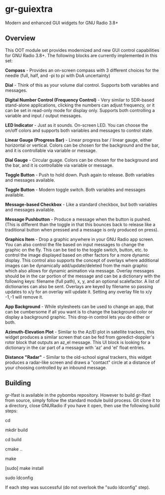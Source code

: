 # gr-guiextra
Modern and enhanced GUI widgets for GNU Radio 3.8+

## Overview

This OOT module set provides modernized and new GUI control capabilities for GNU Radio 3.8+.  The following blocks are currently implemented in this set:

**Compass** - Provides an on-screen compass with 3 different choices for the needle (full, half, and -pi to pi with DoA uncertainty)

**Dial** - Think of this as your volume dial control.  Supports both variables and messages.

**Digital Number Control (Frequency Control)** - Very similar to SDR-based stand-alone applications, clicking the numbers can adjust frequency, or it can be set in read-only mode for display only.  Supports both controlling a variable and input / output messages.

**LED Indicator** - Just as it sounds.  On-screen LED.  You can choose the on/off colors and supports both variables and messages to control state.

**Linear Gauge (Progress Bar)** - Linear progress bar / linear gauge, either horizontal or vertical.  Colors can be chosen for the background and the bar, and it is controllable via variable or message.

**Dial Gauge** - Circular guage.  Colors can be chosen for the background and the bar, and it is controllable via variable or message.

**Toggle Button** - Push to hold down.  Push again to release.  Both variables and messages available.

**Toggle Button** - Modern toggle switch.  Both variables and messages available.

**Message-based Checkbox** - Like a standard checkbox, but both variables and messages available.

**Message Pushbutton** - Produce a message when the button is pushed.  (This is different than the toggle in that this bounces back to release like a traditional button when pressed and a message is only produced on press).

**Graphics Item** - Drop a graphic anywhere in your GNU Radio app screen.  You can also control the file based on input messages to change the graphic on the fly.  This can be tied to the toggle switch, button, etc. to control the image displayed based on other factors for a more dynamic display.  This control also supports the concept of overlays where additional images can be dynamically add/update/deleted from the main graphic which also allows for dynamic animation via message.  Overlay messages should be in the car portion of the message and can be a dictionary with the following keys: filename (full path), x, y, and an optional scalefactor.  A list of dictionaries can also be sent.  Overlays are keyed by filename so passing updates to x/y for an overlay will update it.  Setting any overlay file to x/y -1,-1 will remove it.

**App Background** - While stylesheets can be used to change an app, that can be cumbersome if all you want is to change the background color or display a background graphic.  This drop-in control lets you do either or both.

**Azimuth-Elevation Plot** - Similar to the Az/El plot in satellite trackers, this widget produces a similar screen that can be fed from gpredict-doppler's rotor block that outputs an az_el message.  This UI block is looking for a dictionary in the car part of a message with 'az' and 'el' float entries.

**Distance "Radar"** - Similar to the old-school signal trackers, this widget produces a radar-like screen and draws a "contact" circle at a distance of your choosing controlled by an inbound message.

## Building
gr-lfast is available in the pybombs repository.  However to build gr-lfast from source, simply follow the standard module build process.  Git clone it to a directory, close GNURadio if you have it open, then use the following build steps:

cd <clone directory>

mkdir build

cd build

cmake ..

make

[sudo] make install

sudo ldconfig

If each step was successful (do not overlook the "sudo ldconfig" step).





